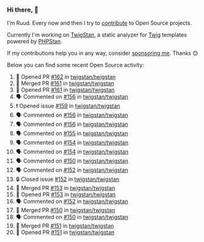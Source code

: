 ### Hi there, 👋

I'm Ruud. Every now and then I try to [contribute](https://github.com/pulls?q=+is%3Apr+author%3Aruudk+archived%3Afalse+is%3Apublic+) to Open Source projects.

Currently I'm working on [TwigStan](https://github.com/twigstan), a static analyzer for [Twig](https://twig.symfony.com/) templates powered by [PHPStan](https://phpstan.org/).

If my contributions help you in any way, consider [sponsoring me](https://github.com/sponsors/ruudk). Thanks 😊

Below you can find some recent Open Source activity:

<!--START_SECTION:activity-->
1. 💪 Opened PR [#162](https://github.com/twigstan/twigstan/pull/162) in [twigstan/twigstan](https://github.com/twigstan/twigstan)
2. 🎉 Merged PR [#161](https://github.com/twigstan/twigstan/pull/161) in [twigstan/twigstan](https://github.com/twigstan/twigstan)
3. 💪 Opened PR [#161](https://github.com/twigstan/twigstan/pull/161) in [twigstan/twigstan](https://github.com/twigstan/twigstan)
4. 🗣 Commented on [#156](https://github.com/twigstan/twigstan/issues/156#issuecomment-2514131024) in [twigstan/twigstan](https://github.com/twigstan/twigstan)
5. ❗ Opened issue [#159](https://github.com/twigstan/twigstan/issues/159) in [twigstan/twigstan](https://github.com/twigstan/twigstan)
6. 🗣 Commented on [#156](https://github.com/twigstan/twigstan/issues/156#issuecomment-2514056450) in [twigstan/twigstan](https://github.com/twigstan/twigstan)
7. 🗣 Commented on [#156](https://github.com/twigstan/twigstan/issues/156#issuecomment-2514047324) in [twigstan/twigstan](https://github.com/twigstan/twigstan)
8. 🗣 Commented on [#155](https://github.com/twigstan/twigstan/issues/155#issuecomment-2514037663) in [twigstan/twigstan](https://github.com/twigstan/twigstan)
9. 🗣 Commented on [#154](https://github.com/twigstan/twigstan/issues/154#issuecomment-2514031211) in [twigstan/twigstan](https://github.com/twigstan/twigstan)
10. 🗣 Commented on [#154](https://github.com/twigstan/twigstan/issues/154#issuecomment-2513992264) in [twigstan/twigstan](https://github.com/twigstan/twigstan)
11. 🗣 Commented on [#150](https://github.com/twigstan/twigstan/pull/150#issuecomment-2513908974) in [twigstan/twigstan](https://github.com/twigstan/twigstan)
12. 🗣 Commented on [#152](https://github.com/twigstan/twigstan/issues/152#issuecomment-2512316075) in [twigstan/twigstan](https://github.com/twigstan/twigstan)
13. 🔒 Closed issue [#152](https://github.com/twigstan/twigstan/issues/152) in [twigstan/twigstan](https://github.com/twigstan/twigstan)
14. 🎉 Merged PR [#153](https://github.com/twigstan/twigstan/pull/153) in [twigstan/twigstan](https://github.com/twigstan/twigstan)
15. 💪 Opened PR [#153](https://github.com/twigstan/twigstan/pull/153) in [twigstan/twigstan](https://github.com/twigstan/twigstan)
16. 🗣 Commented on [#152](https://github.com/twigstan/twigstan/issues/152#issuecomment-2511913055) in [twigstan/twigstan](https://github.com/twigstan/twigstan)
17. 🎉 Merged PR [#150](https://github.com/twigstan/twigstan/pull/150) in [twigstan/twigstan](https://github.com/twigstan/twigstan)
18. 🗣 Commented on [#150](https://github.com/twigstan/twigstan/pull/150#issuecomment-2510906030) in [twigstan/twigstan](https://github.com/twigstan/twigstan)
19. 🎉 Merged PR [#151](https://github.com/twigstan/twigstan/pull/151) in [twigstan/twigstan](https://github.com/twigstan/twigstan)
20. 💪 Opened PR [#151](https://github.com/twigstan/twigstan/pull/151) in [twigstan/twigstan](https://github.com/twigstan/twigstan)
<!--END_SECTION:activity-->
